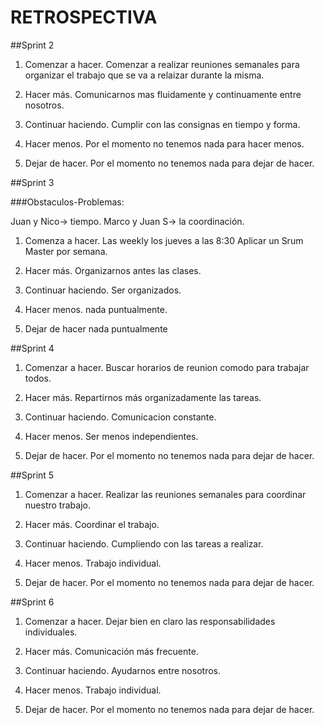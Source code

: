 # RETROSPECTIVA

##Sprint 2
1. Comenzar a hacer.
    Comenzar a realizar reuniones semanales para organizar el trabajo que se va a relaizar durante la misma.

2. Hacer más.
    Comunicarnos mas fluidamente y continuamente entre nosotros.

3. Continuar haciendo.
    Cumplir con las consignas en tiempo y forma.

4. Hacer menos.
    Por el momento no tenemos nada para hacer menos.

5. Dejar de hacer.
    Por el momento no tenemos nada para dejar de hacer.

##Sprint 3

###Obstaculos-Problemas:


Juan y Nico-> tiempo.
Marco y Juan S-> la coordinación.

1. Comenza a hacer.
Las weekly los jueves a las 8:30
Aplicar un Srum Master por semana.

2. Hacer más.
Organizarnos antes las clases.

3. Continuar haciendo.
Ser organizados.

4. Hacer menos.
nada puntualmente.

5. Dejar de hacer
nada puntualmente

##Sprint 4

1. Comenzar a hacer.
    Buscar horarios de reunion comodo para trabajar todos.

2. Hacer más.
    Repartirnos más organizadamente las tareas.

3. Continuar haciendo.
    Comunicacion constante.

4. Hacer menos.
    Ser menos independientes.

5. Dejar de hacer.
    Por el momento no tenemos nada para dejar de hacer.

##Sprint 5

1. Comenzar a hacer.
    Realizar las reuniones semanales para coordinar nuestro trabajo.

2. Hacer más.
    Coordinar el trabajo.

3. Continuar haciendo.
    Cumpliendo con las tareas a realizar.

4. Hacer menos.
    Trabajo individual.

5. Dejar de hacer.
    Por el momento no tenemos nada para dejar de hacer.

##Sprint 6

1. Comenzar a hacer. 
    Dejar bien en claro las responsabilidades individuales.

2. Hacer más.
    Comunicación más frecuente.

3. Continuar haciendo.
    Ayudarnos entre nosotros.

4. Hacer menos.
    Trabajo individual.

5. Dejar de hacer.
    Por el momento no tenemos nada para dejar de hacer.

